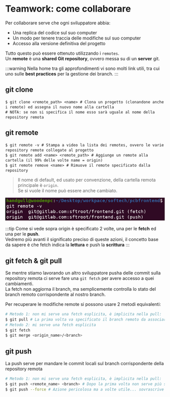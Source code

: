 # Teamwork: come collaborare
Per collaborare serve che ogni sviluppatore abbia:
- Una replica del codice sul suo computer
- Un modo per tenere traccia delle modifiche sul suo computer
- Accesso alla versione definitiva del progetto

Tutto questo può essere ottenuto utilizzando i `remotes`.<br>
Un **remote** è una **shared Git repository**, ovvero messa su di un **server** git.

:::warning
Nella home tra gli approfondimenti vi sono molti link utili, tra cui uno sulle **best practices** per la gestione dei branch.
:::

## git clone
```sh{2}
$ git clone <remote_path> <name> # Clona un progetto (clonandone anche i remote) ed assegna il nuovo nome alla cartella
# NOTA: se non si specifica il nome esso sarà uguale al nome della repository remota
```

## git remote
```sh{2}
$ git remote -v # Stampa a video la lista dei remotes, ovvero le varie repository remote collegate al progetto
$ git remote add <name> <remote_path> # Aggiunge un remote alla cartella (il 99% delle volte name = origin)
$ git remote remove <name> # Rimuove il remote specificato dalla repository
```
> Il nome di default, ed usato per convenzione, della cartella remota principale è `origin`.<br>
Se si vuole il nome può essere anche cambiato.

![git-screenshot-09](../assets/git-screenshot-09.png)

:::tip
Come si vede sopra origin è specificato 2 volte, una per le **fetch** ed una per le **push**.<br>
Vedremo più avanti il significato preciso di queste azioni, il concetto base da sapere è che fetch indica la **lettura** e push la **scrittura**
:::

## git fetch & git pull
Se mentre stiamo lavorando un altro sviluppatore pusha delle commit sulla repository remota ci serve fare una `git fetch` per avere accesso a quei cambiamenti.<br>
La fetch non aggiorna il branch, ma semplicemente controlla lo stato del branch remoto corrispondente al nostro branch.<br>

Per recuperare le modifiche remote si possono usare 2 metodi equivalenti:
```sh
# Metodo 1: non mi serve una fetch esplicita, è implicita nella pull:
$ git pull # La prima volta va specificato il branch remoto da associare al nostro branch (es. git pull origin master)
# Metodo 2: mi serve una fetch esplicita
$ git fetch
$ git merge <origin_name>/<branch>
```

## git push
La push serve per mandare le commit locali sul branch corrispondente della repository remota
```sh
# Metodo 1: non mi serve una fetch esplicita, è implicita nella pull:
$ git push <remote_name> <branch> # Dopo la prima volta non serve più specificare remote e branch remoto
$ git push --force # Azione pericolosa ma a volte utile... sovrascrive il branch remoto fregandosene della situazione
```
